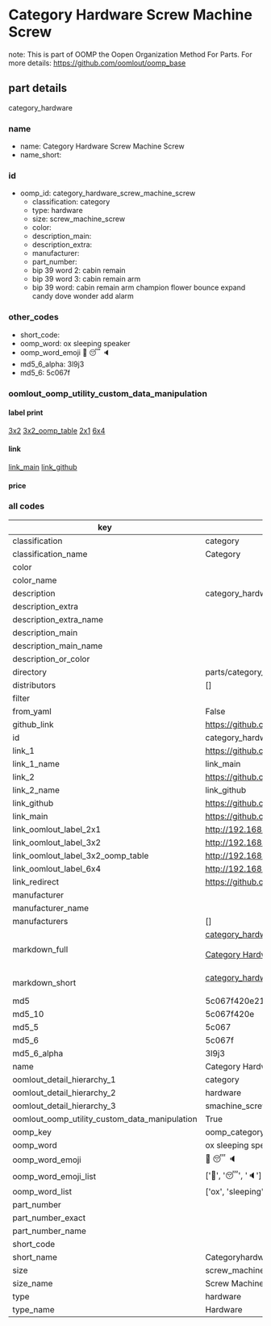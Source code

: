 # Category Hardware Screw Machine Screw  

note: This is part of OOMP the Oopen Organization Method For Parts. For more details: https://github.com/oomlout/oomp_base

##  part details
  



category_hardware



### name
* name: Category Hardware Screw Machine Screw
* name_short: 
### id
* oomp_id: category_hardware_screw_machine_screw
  * classification: category
  * type: hardware
  * size: screw_machine_screw
  * color: 
  * description_main: 
  * description_extra: 
  * manufacturer: 
  * part_number: 
  * bip 39 word 2: cabin remain
  * bip 39 word 3: cabin remain arm
  * bip 39 word: cabin remain arm champion flower bounce expand candy dove wonder add alarm

### other_codes
* short_code: 
* oomp_word: ox sleeping speaker
* oomp_word_emoji :ox: :sleeping: :speaker:
* md5_6_alpha: 3l9j3
* md5_6: 5c067f






### oomlout_oomp_utility_custom_data_manipulation
#### label print
[3x2](http://192.168.1.245:1112/?label=oomp%203l9j3)
[3x2_oomp_table](http://192.168.1.108:1112/?label=oomp%203l9j3)
[2x1](http://192.168.1.242:1112/?label=oomp%203l9j3)
[6x4](http://192.168.1.55:1112/?label=oomp%203l9j3)    

#### link

[link_main](https://github.com/oomlout/oomlout_oomp_version_1_messy/tree/main/parts/category_hardware_screw_machine_screw) [link_github](https://github.com/oomlout/oomlout_oomp_version_1_messy/tree/main/parts/category_hardware_screw_machine_screw)                             

#### price







### all codes 
| key | value |  
| --- | --- |  
| classification | category |  
| classification_name | Category |  
| color |  |  
| color_name |  |  
| description | category_hardware |  
| description_extra |  |  
| description_extra_name |  |  
| description_main |  |  
| description_main_name |  |  
| description_or_color |   |  
| directory | parts/category_hardware_screw_machine_screw |  
| distributors | [] |  
| filter |  |  
| from_yaml | False |  
| github_link | https://github.com/oomlout/oomlout_oomp_part_src/tree/main/parts/category_hardware_screw_machine_screw |  
| id | category_hardware_screw_machine_screw |  
| link_1 | https://github.com/oomlout/oomlout_oomp_version_1_messy/tree/main/parts/category_hardware_screw_machine_screw |  
| link_1_name | link_main |  
| link_2 | https://github.com/oomlout/oomlout_oomp_version_1_messy/tree/main/parts/category_hardware_screw_machine_screw |  
| link_2_name | link_github |  
| link_github | https://github.com/oomlout/oomlout_oomp_version_1_messy/tree/main/parts/category_hardware_screw_machine_screw |  
| link_main | https://github.com/oomlout/oomlout_oomp_version_1_messy/tree/main/parts/category_hardware_screw_machine_screw |  
| link_oomlout_label_2x1 | http://192.168.1.242:1112/?label=oomp%203l9j3 |  
| link_oomlout_label_3x2 | http://192.168.1.245:1112/?label=oomp%203l9j3 |  
| link_oomlout_label_3x2_oomp_table | http://192.168.1.108:1112/?label=oomp%203l9j3 |  
| link_oomlout_label_6x4 | http://192.168.1.55:1112/?label=oomp%203l9j3 |  
| link_redirect | https://github.com/oomlout/oomlout_oomp_version_1_messy/tree/main/parts/category_hardware_screw_machine_screw |  
| manufacturer |  |  
| manufacturer_name |  |  
| manufacturers | [] |  
| markdown_full | [category_hardware_screw_machine_screw](none)<br>[](none)<br>[Category Hardware Screw Machine Screw](none)<br><br> |  
| markdown_short | [category_hardware_screw_machine_screw](none)<br><br> |  
| md5 | 5c067f420e214a0469acc260176d60fe |  
| md5_10 | 5c067f420e |  
| md5_5 | 5c067 |  
| md5_6 | 5c067f |  
| md5_6_alpha | 3l9j3 |  
| name | Category Hardware Screw Machine Screw |  
| oomlout_detail_hierarchy_1 | category |  
| oomlout_detail_hierarchy_2 | hardware |  
| oomlout_detail_hierarchy_3 | smachine_screw |  
| oomlout_oomp_utility_custom_data_manipulation | True |  
| oomp_key | oomp_category_hardware_screw_machine_screw |  
| oomp_word | ox sleeping speaker |  
| oomp_word_emoji | :ox: :sleeping: :speaker: |  
| oomp_word_emoji_list | [':ox:', ':sleeping:', ':speaker:'] |  
| oomp_word_list | ['ox', 'sleeping', 'speaker'] |  
| part_number |  |  
| part_number_exact |  |  
| part_number_name |  |  
| short_code |  |  
| short_name | Categoryhardware |  
| size | screw_machine_screw |  
| size_name | Screw Machine Screw |  
| type | hardware |  
| type_name | Hardware |  
